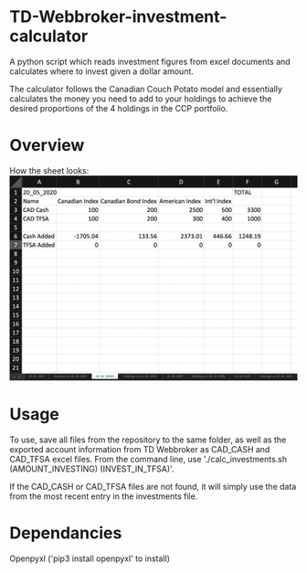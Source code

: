 # TD-Webbroker-investment-calculator
A python script which reads investment figures from excel documents and calculates where to invest given a dollar amount.

The calculator follows the Canadian Couch Potato model and essentially calculates the money you need to add to your holdings to achieve the desired proportions of the 4 holdings in the CCP portfolio.
# Overview
How the sheet looks:
![calculator](https://github.com/nikolamarunic/images/blob/master/webbroker_calculator.png)
# Usage
To use, save all files from the repository to the same folder, as well as the exported account information from TD Webbroker as CAD_CASH and CAD_TFSA excel files. From the command line, use './calc_investments.sh (AMOUNT_INVESTING) (INVEST_IN_TFSA)'.

If the CAD_CASH or CAD_TFSA files are not found, it will simply use the data from the most recent entry in the investments file.

# Dependancies
Openpyxl ('pip3 install openpyxl' to install)
